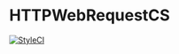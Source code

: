 # HTTPWebRequestCS

[![StyleCI](https://github.styleci.io/repos/129998326/shield?branch=master)](https://github.styleci.io/repos/129998326)
